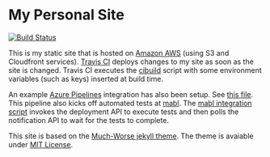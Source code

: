 # My Personal Site

[![Build Status](https://travis-ci.org/bertold/bertold.kolics.net.svg?branch=master)](https://travis-ci.org/bertold/bertold.kolics.net)

This is my static site that is hosted on [Amazon AWS](https://aws.amazon.com/) (using S3 and Cloudfront services). [Travis CI](https://travis-ci.org/) deploys changes to my site as soon as the site is changed. Travis CI executes the [cibuild](https://github.com/bertold/bertold.kolics.net/blob/master/script/cibuild) script with some environment variables (such as keys) inserted at build time.

An example [Azure Pipelines](https://azure.microsoft.com/en-us/services/devops/pipelines/) integration has also been setup. See [this file](https://github.com/bertold/bertold.kolics.net/blob/master/azure-pipelines.yml). This pipeline also kicks off automated tests at [mabl](https://mabl.com). The [mabl integration script](https://github.com/bertold/bertold.kolics.net/blob/master/script/mabl-deployment-integration.sh) invokes the deployment API to execute tests and then polls the notification API to wait for the tests to complete.

This site is based on the [Much-Worse jekyll theme](https://github.com/gchauras/much-worse-jekyll-theme). The theme is avaiable under [MIT License](https://opensource.org/licenses/MIT).

